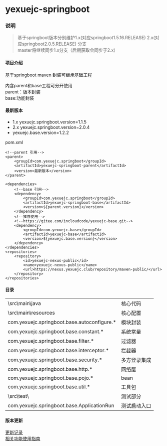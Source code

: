 # yexuejc-springboot

### 说明
>基于springboot版本分别维护1.x(对应springboot1.5.16.RELEASE) 2.x(对应springboot2.0.5.RELEASE) 分支 <br>
>master将继续同步1.x分支（后期获取会同步于2.x）


#### 项目介绍
基于springboot maven 封装可继承基础工程

内含parent和base工程可分开使用<br/>
parent：版本封装<br/>
base:功能封装

#### 最新版本
* 1.x yexuejc.springboot.version=1.1.5 <br>
* 2.x yexuejc.springboot.version=2.0.4 <br>
* yexuejc.base.version=1.2.2

pom.xml
```
<!--parent 引用-->
<parent>
    <groupId>com.yexuejc.springboot</groupId>
    <artifactId>yexuejc-springboot-parent</artifactId>
    <version>最新版本</version>
</parent>

<dependencies>
    <!--base 引用-->
    <dependency>
        <groupId>com.yexuejc.springboot</groupId>
        <artifactId>yexuejc-springboot-base</artifactId>
        <version>${parent.version}</version>
    </dependency>
    <!--推荐使用-->
    <!--https://gitee.com/incloudcode/yexuejc-base.git-->
    <dependency>
        <groupId>com.yexuejc.base</groupId>
        <artifactId>yexuejc-base</artifactId>
        <version>${yexuejc.base.version}</version>
    </dependency>
</dependencies>
<repositories>
    <repository>
        <id>yexuejc-nexus-public</id>
        <name>yexuejc-nexus-public</name>
        <url>https://nexus.yexuejc.club/repository/maven-public/</url>
    </repository>
</repositories>
```


#### 目录
<table>
    <tr>
        <td>\src\main\java</td>
        <td>核心代码</td>
    </tr>
    <tr>
        <td>\src\main\resources</td>
        <td>核心配置</td>
    </tr>
    <tr>
        <td>com.yexuejc.springboot.base.autoconfigure.*</td>
        <td>模块封装</td>
    </tr>
    <tr>
        <td>com.yexuejc.springboot.base.constant.*</td>
        <td>系统常量</td>
    </tr>
    <tr>
        <td>com.yexuejc.springboot.base.filter.*</td>
        <td>过滤器</td>
    </tr>
    <tr>
        <td>com.yexuejc.springboot.base.interceptor.*</td>
        <td>拦截器</td>
    </tr> 
      <tr>
        <td>com.yexuejc.springboot.base.security.*</td>
        <td>多方登录集成</td>
    </tr>
    <tr>
        <td>com.yexuejc.springboot.base.http.*</td>
        <td>网络层</td>
    </tr>
    <tr>
        <td>com.yexuejc.springboot.base.pojo.*</td>
        <td>bean</td>
    </tr>
    <tr>
        <td>com.yexuejc.springboot.base.util.*</td>
        <td>工具包</td>
    </tr>
    <tr>
        <td>\src\test\</td>
        <td>测试部分</td>
    </tr>
    <tr>
        <td>com.yexuejc.springboot.base.ApplicationRun</td>
        <td>测试启动入口</td>
    </tr>
</table>


#### 版本更新

[更新记录](UPDATE.md)
<br/>
[相关功能使用指南](doc/MENU.md)
